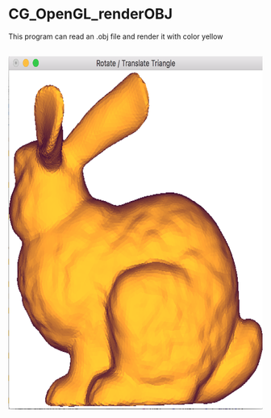 # CG_OpenGL_renderOBJ
This program can read an .obj file and render it with color yellow

<br>
<img height="700" src = "https://github.com/dz2311/CG_OpenGL_renderOBJ/blob/master/Screen%20Shot%202016-04-18%20at%209.35.52%20PM.png" />
<br>
